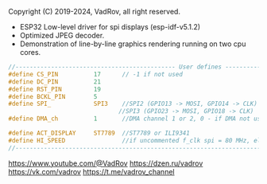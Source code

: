  Copyright (C) 2019-2024, VadRov, all right reserved.
 
 - ESP32 Low-level driver for spi displays (esp-idf-v5.1.2)
 - Optimized JPEG decoder.
 - Demonstration of line-by-line graphics rendering running on two cpu cores.

 ```c
//--------------------------------------------- User defines ---------------------------------------------
#define CS_PIN   		17		// -1 if not used
#define DC_PIN   		21
#define RST_PIN  		19
#define BCKL_PIN 		5
#define SPI_			SPI3 	//SPI2 (GPIO13 -> MOSI, GPIO14 -> CLK)
								//SPI3 (GPIO23 -> MOSI, GPIO18 -> CLK)
#define DMA_ch			1 		//DMA channel 1 or 2, 0 - if DMA not used

#define ACT_DISPLAY		ST7789  //ST7789 or ILI9341
#define HI_SPEED				//if uncommented f_clk spi = 80 MHz, else 40 MHz
//--------------------------------------------------------------------------------------------------------
```

 https://www.youtube.com/@VadRov
 https://dzen.ru/vadrov
 https://vk.com/vadrov
 https://t.me/vadrov_channel
